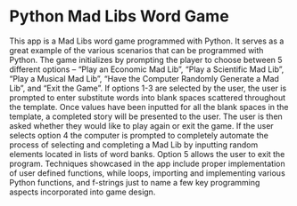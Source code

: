 # Python Mad Libs Word Game

This app is a Mad Libs word game programmed with Python. It serves as a great example of the various scenarios that can be programmed with Python. The game initializes by prompting the player to choose between 5 different options – “Play an Economic Mad Lib”, “Play a Scientific Mad Lib”, “Play a Musical Mad Lib”, “Have the Computer Randomly Generate a Mad Lib”, and “Exit the Game”. If options 1-3 are selected by the user, the user is prompted to enter substitute words into blank spaces scattered throughout the template. Once values have been inputted for all the blank spaces in the template, a completed story will be presented to the user. The user is then asked whether they would like to play again or exit the game. If the user selects option 4 the computer is prompted to completely automate the process of selecting and completing a Mad Lib by inputting random elements located in lists of word banks. Option 5 allows the user to exit the program. Techniques showcased in the app include proper implementation of user defined functions, while loops, importing and implementing various Python functions, and f-strings just to name a few key programming aspects incorporated into game design.

